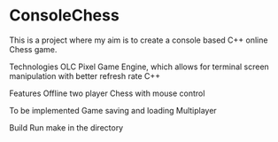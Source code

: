 # ConsoleChess

This is a project where my aim is to create a console based C++ online Chess game.

Technologies
OLC Pixel Game Engine, which allows for terminal screen manipulation with better refresh rate
C++

Features
Offline two player Chess with mouse control

To be implemented
Game saving and loading
Multiplayer

</h1>Build</h1>
Run make in the directory

